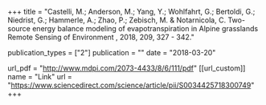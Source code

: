 +++
title = "Castelli, M.; Anderson, M.; Yang, Y.; Wohlfahrt, G.; Bertoldi, G.; Niedrist, G.; Hammerle, A.; Zhao, P.; Zebisch, M. & Notarnicola, C. Two-source energy balance modeling of evapotranspiration in Alpine grasslands Remote Sensing of Environment , 2018, 209, 327 - 342."

publication_types = ["2"]
publication = ""
date = "2018-03-20"


url_pdf = "http://www.mdpi.com/2073-4433/8/6/111/pdf"
[[url_custom]]
name = "Link"
url = "https://www.sciencedirect.com/science/article/pii/S0034425718300749"
+++
